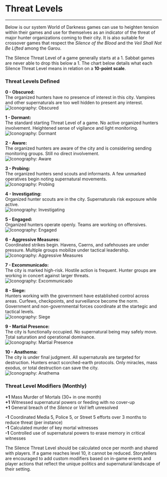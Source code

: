 # Threat Levels

---

Below is our system World of Darkness games can use to heighten tension within their games and use for themselves as an indicator of the threat of major hunter organizations coming to their city. It is also suitable for crossover games that respect the *Silence of the Blood* and the *Veil Shall Not Be Lifted* among the Garou.

The Silence Threat Level of a game generally starts at a 1. Sabbat games are never able to drop this below a 1. The chart below details what each Silence Threat Level means in relation on a **10-point scale**.

### Threat Levels Defined

**0 - Obscured:**  
The organized hunters have no presence of interest in this city. Vampires and other supernaturals are too well hidden to present any interest.  
![Iconography: Obscured](./ThreatLevels/00-Obscured.png)

**1 - Dormant:**  
The standard starting Threat Level of a game. No active organized hunters involvement. Heightened sense of vigilance and light monitoring.  
![Iconography: Dormant](./ThreatLevels/01-Dormant.png)

**2 - Aware:**  
The organized hunters are aware of the city and is considering sending monitoring groups. Still no direct involvement.  
![Iconography: Aware](./ThreatLevels/02-Aware.png)


**3 - Probing:**  
The organized hunters send scouts and informants. A few unmarked operatives begin noting supernatural movements.  
![Iconography: Probing](./ThreatLevels/03-Probing.png)

**4 - Investigating:**  
Organized hunter scouts are in the city. Supernaturals risk exposure while active.  
![Iconography: Investigating](./ThreatLevels/04-Investigating.png)

**5 - Engaged:**  
Organized hunters operate openly. Teams are working on offensives.  
![Iconography: Engaged](./ThreatLevels/05-Engaged.png)

**6 - Aggressive Measures:**  
Coordinated strikes begin. Havens, Caerns, and safehouses are under pressure. Multiple groups mobilize under tactical leadership.  
![Iconography: Aggressive Measures](./ThreatLevels/06-Aggressive-Measures.png)

**7 - Excommunicado:**  
The city is marked high-risk. Hostile action is frequent. Hunter groups are working in concert against larger threats.  
![Iconography: Excommunicado](./ThreatLevels/07-Excommunicado.png)

**8 - Siege:**  
Hunters working with the government have established control across areas. Curfews, checkpoints, and surveillance become the norm. Government and non-governmental forces coordinate at the startegic and tactical levels.  
![Iconography: Siege](./ThreatLevels/08-Seige.png)

**9 - Martial Presence:**  
The city is functionally occupied. No supernatural being may safely move. Total saturation and operational dominance.  
![Iconography: Martial Presence](./ThreatLevels/09-Martial-Presence.png)

**10 - Anathema:**  
The city is under final judgment. All supernaturals are targeted for destruction. Hunters enact scorched-earth protocols. Only miracles, mass exodus, or total destruction can save the city.  
![Iconography: Anathema](./ThreatLevels/10-Anathema.png)

### Threat Level Modifiers (Monthly)

**+1** Mass Murder of Mortals (30+ in one month)  
**+1** Witnessed supernatural powers or feeding with no cover-up  
**+1** General breach of the *Silence* or *Veil* left unresolved  

**-1** Coordinated Media 5, Police 5, or Street 5 efforts over 3 months to reduce threat (per instance)  
**-1** Calculated murder of key mortal witnesses  
**-1** Controlled use of supernatural powers to erase memory in critical witnesses  

The Silence Threat Level should be calculated once per month and shared with players. If a game reaches level 10, it cannot be reduced. Storytellers are encouraged to add custom modifiers based on in-game events and player actions that reflect the unique politics and supernatural landscape of their setting.
